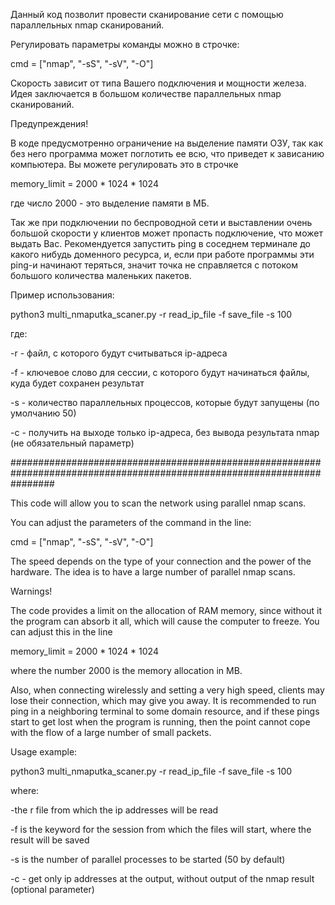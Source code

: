 Данный код позволит провести сканирование сети с помощью параллельных nmap сканирований.

Регулировать параметры команды можно в строчке:

cmd = ["nmap", "-sS", "-sV", "-O"]

Скорость зависит от типа Вашего подключения и мощности железа. Идея заключается в большом количестве параллельных nmap
сканирований. 

Предупреждения!

В коде предусмотренно ограничение на выделение памяти ОЗУ, так как без него программа может поглотить ее всю, что приведет
к зависанию компьютера. Вы можете регулировать это в строчке 

memory_limit = 2000 * 1024 * 1024

где число 2000 - это выделение памяти в МБ.

Так же при подключении по беспроводной сети и выставлении очень большой скорости у клиентов может пропасть подключение,
что может выдать Вас. Рекомендуется запустить ping в соседнем терминале до какого нибудь доменного ресурса, и, если при
работе программы эти ping-и начинают теряться, значит точка не справляется с потоком большого количества маленьких пакетов. 

Пример использования:

python3 multi_nmaputka_scaner.py -r read_ip_file -f save_file -s 100 

где:

-r - файл, с которого будут считываться ip-адреса

-f - ключевое слово для сессии, с которого будут начинаться файлы, куда будет сохранен результат 

-s - количество параллельных процессов, которые будут запущены (по умолчанию 50)

-c - получить на выходе только ip-адреса, без вывода результата nmap (не обязательный параметр)

########################################################################################################################

This code will allow you to scan the network using parallel nmap scans.

You can adjust the parameters of the command in the line:

cmd = ["nmap", "-sS", "-sV", "-O"]

The speed depends on the type of your connection and the power of the hardware. The idea is to have a large number of parallel nmap
scans.

Warnings!

The code provides a limit on the allocation of RAM memory, since without it the program can absorb it all, which will cause
the computer to freeze. You can adjust this in the line

memory_limit = 2000 * 1024 * 1024

where the number 2000 is the memory allocation in MB.

Also, when connecting wirelessly and setting a very high speed, clients may lose their connection,
which may give you away. It is recommended to run ping in a neighboring terminal to some domain resource, and if
these pings start to get lost when the program is running, then the point cannot cope with the flow of a large number of small packets.

Usage example:

python3 multi_nmaputka_scaner.py -r read_ip_file -f save_file -s 100

where:

-the r file from which the ip addresses will be read

-f is the keyword for the session from which the files will start, where the result will be saved

-s is the number of parallel processes to be started (50 by default)

-c - get only ip addresses at the output, without output of the nmap result (optional parameter)